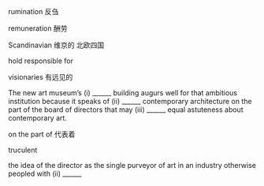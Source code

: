 rumination	反刍

remuneration	酬劳

Scandinavian	维京的 北欧四国

hold responsible for 

visionaries	有远见的



The new art museum’s (i) ______ building augurs well for that ambitious institution because it speaks of (ii) ______ contemporary architecture on the part of the board of directors that may (iii) ______ equal astuteness about contemporary art.

on the part of	代表着

truculent 

the idea of the director as the single purveyor of art in an industry otherwise peopled with (ii) ______